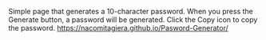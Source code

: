 Simple page that generates a 10-character password. When you press the Generate button, a password will be generated. Click the Copy icon to copy the password. https://nacomitagiera.github.io/Pasword-Generator/

